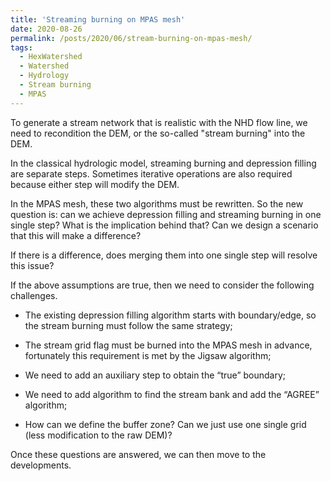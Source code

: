 ```yaml
---
title: 'Streaming burning on MPAS mesh'
date: 2020-08-26
permalink: /posts/2020/06/stream-burning-on-mpas-mesh/
tags:
  - HexWatershed
  - Watershed
  - Hydrology
  - Stream burning
  - MPAS
---
```



To generate a stream network that is realistic with the NHD flow line, we need to recondition the DEM, or the so-called "stream burning" into the DEM.


In the classical hydrologic model, streaming burning and depression filling are separate steps. Sometimes iterative operations are also required because either step will modify the DEM.


In the MPAS mesh, these two algorithms must be rewritten. So the new question is: can we achieve depression filling and streaming burning in one single step? What is the implication behind that? Can we design a scenario that this will make a difference?


If there is a difference, does merging them into one single step will resolve this issue?


If the above assumptions are true, then we need to consider the following challenges.


* The existing depression filling algorithm starts with boundary/edge, so the stream burning must follow the same strategy;

* The stream grid flag must be burned into the MPAS mesh in advance, fortunately this requirement is met by the Jigsaw algorithm;

* We need to add an auxiliary step to obtain the “true” boundary;

* We need to add algorithm to find the stream bank and add the “AGREE” algorithm;

* How can we define the buffer zone? Can we just use one single grid (less modification to the raw DEM)?


Once these questions are answered, we can then move to the developments.

